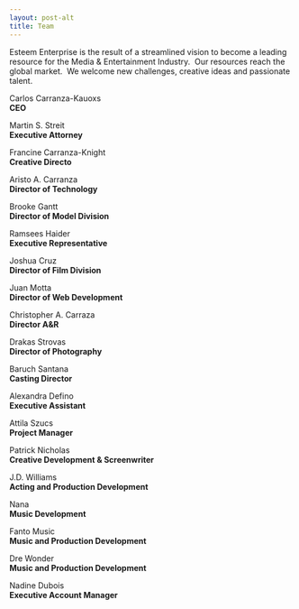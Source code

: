 ```yaml
---
layout: post-alt
title: Team
---
```



Esteem Enterprise is the result of a streamlined vision to become a leading resource for the Media & Entertainment Industry.&nbsp; Our resources reach the global market.&nbsp; We welcome new challenges, creative ideas and passionate talent. &nbsp;

Carlos Carranza-Kauoxs &nbsp;
<br>**CEO**

Martin S. Streit
<br>**Executive Attorney**

Francine Carranza-Knight
<br>**Creative Directo**

Aristo A. Carranza
<br>**Director of Technology**

Brooke Gantt
<br>**Director of Model Division**

Ramsees Haider
<br>**Executive Representative**

Joshua Cruz
<br>**Director of Film Division**

Juan Motta
<br>**Director of Web Development**

Christopher A. Carraza
<br>**Director A&R**

Drakas Strovas&nbsp;
<br>**Director of Photography**

Baruch Santana
<br>**Casting Director**

Alexandra Defino
<br>**Executive Assistant**

Attila Szucs
<br>**Project Manager**

Patrick Nicholas
<br>**Creative Development & Screenwriter**

J.D. Williams
<br>**Acting and Production Development**

Nana&nbsp;
<br>**Music Development**

Fanto Music
<br>**Music and Production Development**

Dre Wonder
<br>**Music and Production Development**

Nadine Dubois
<br>**Executive Account Manager**
